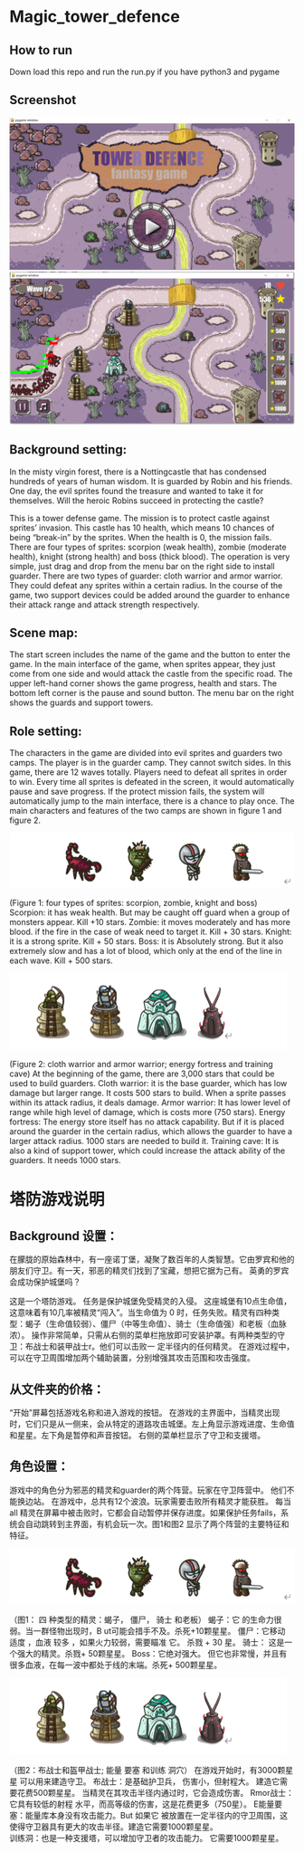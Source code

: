 # Magic_tower_defence
## How to run
Down load this repo and run the run.py if you have python3 and pygame

## Screenshot
 
![alt text](Images/screenshot1.PNG)
![alt text](Images/screenshot2.PNG)

## Background setting:
In the misty virgin forest, there is a Nottingcastle that has condensed hundreds of years of human wisdom. It is guarded by Robin and his friends. One day, the evil sprites found the treasure and wanted to take it for themselves. Will the heroic Robins succeed in protecting the castle?

This is a tower defense game. The mission is to protect castle against sprites’ invasion. This castle has 10 health, which means 10 chances of being “break-in” by the sprites. When the health is 0, the mission fails. There are four types of sprites: scorpion (weak health), zombie (moderate health), knight (strong health) and boss (thick blood). 
The operation is very simple, just drag and drop from the menu bar on the right side to install guarder. There are two types of guarder: cloth warrior and armor warrior. They could defeat any sprites within a certain radius. In the course of the game, two support devices could be added around the guarder to enhance their attack range and attack strength respectively.

## Scene map:
The start screen includes the name of the game and the button to enter the game. In the main interface of the game, when sprites appear, they just come from one side and would attack the castle from the specific road. The upper left-hand corner shows the game progress, health and stars. The bottom left corner is the pause and sound button. The menu bar on the right shows the guards and support towers.

## Role setting:
The characters in the game are divided into evil sprites and guarders two camps. The player is in the guarder camp. They cannot switch sides. In this game, there are 12 waves totally. Players need to defeat all sprites in order to win. Every time all sprites is defeated in the screen, it would automatically pause and save progress. If the protect mission fails, the system will automatically jump to the main interface, there is a chance to play once. The main characters and features of the two camps are shown in figure 1 and figure 2. 

![alt text](Images/enemies.PNG)
      
(Figure 1: four types of sprites: scorpion, zombie, knight and boss)
Scorpion: it has weak health. But may be caught off guard when a group of monsters appear. Kill +10 stars. 
Zombie: it moves moderately and has more blood. if the fire in the case of weak need to target it. Kill + 30 stars. 
Knight: it is a strong sprite. Kill + 50 stars. 
Boss: it is Absolutely strong. But it also extremely slow and has a lot of blood, which only at the end of the line in each wave. Kill + 500 stars.
 
 
![alt text](Images/Towers.PNG)

(Figure 2: cloth warrior and armor warrior; energy fortress and training cave)
At the beginning of the game, there are 3,000 stars that could be used to build guarders.
Cloth warrior: it is the base guarder, which has low damage but larger range. It costs 500 stars to build. When a sprite passes within its attack radius, it deals damage. 
Armor warrior: It has lower level of range while high level of damage, which is costs more (750 stars). 
Energy fortress: The energy store itself has no attack capability. But if it is placed around the guarder in the certain radius, which allows the guarder to have a larger attack radius. 1000 stars are needed to build it. 
Training cave: It is also a kind of support tower, which could increase the attack ability of the guarders. It needs 1000 stars. 

# 塔防游戏说明

## Background 设置：
在朦胧的原始森林中，有一座诺丁堡，凝聚了数百年的人类智慧。它由罗宾和他的朋友们守卫。有一天，邪恶的精灵们找到了宝藏，想把它据为己有。  英勇的罗宾会成功保护城堡吗？

 这是一个塔防游戏。 任务是保护城堡免受精灵的入侵。 这座城堡有10点生命值，这意味着有10几率被精灵“闯入”。当生命值为 0 时，任务失败。精灵有四种类型：蝎子（生命值较弱）、僵尸（中等生命值）、骑士（生命值强）和老板（血脉浓）。 
操作非常简单，只需从右侧的菜单栏拖放即可安装护罩。有两种类型的守卫：布战士和装甲战士r。他们可以击败一  定半径内的任何精灵。 在游戏过程中，可以在守卫周围增加两个辅助装置，分别增强其攻击范围和攻击强度。

## 从文件夹的价格：
“开始”屏幕包括游戏名称和进入游戏的按钮。 在游戏的主界面中，当精灵出现时，它们只是从一侧来，会从特定的道路攻击城堡。左上角显示游戏进度、生命值和星星。左下角是暂停和声音按钮。 右侧的菜单栏显示了守卫和支援塔。

## 角色设置：
游戏中的角色分为邪恶的精灵和guarder的两个阵营。玩家在守卫阵营中。 他们不能换边站。 在游戏中，总共有12个波浪。玩家需要击败所有精灵才能获胜。 每当 all 精灵在屏幕中被击败时，它都会自动暂停并保存进度。如果保护任务fails，系统会自动跳转到主界面，有机会玩一次。图1和图2   显示了两个阵营的主要特征和特征。

 
![alt text](/Images/enemies.PNG)

（图1： 四 种类型的精灵：蝎子， 僵尸， 骑士 和老板）
蝎子：它  的生命力很弱。当一群怪物出现时，B ut可能会措手不及。杀死+10颗星星。 
僵尸：它移动 适度 ，血液 较多 ，如果火力较弱，需要瞄准 它。 杀戮 + 30 星。 
骑士： 这是一个强大的精灵。杀戮+ 50颗星星。 
Boss：它绝对强大。 但它也非常慢，并且有很多血液，在每一波中都处于线的末端。杀死+ 500颗星星。
 
 
![alt text](Images/Towers.PNG)


（图2：布战士和盔甲战士; 能量 要塞 和训练 洞穴）
在游戏开始时，有3000颗星星  可以用来建造守卫。 
布战士：是基础护卫兵，   伤害小，但射程大。 建造它需要花费500颗星星。 当精灵在其攻击半径内通过时，它会造成伤害。 
Rmor战士：它具有较低的射程  水平，而高等级的伤害，这是花费更多（750星）。 
E能量要塞：能量库本身没有攻击能力。But 如果它   被放置在一定半径内的守卫周围，这使得守卫器具有更大的攻击半径。建造它需要1000颗星星。   
训练洞：也是一种支援塔，可以增加守卫者的攻击能力。 它需要1000颗星星。 
